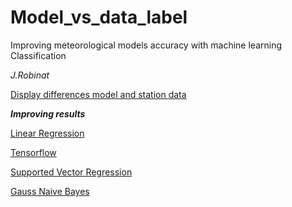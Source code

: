 # Model_vs_data_label


Improving meteorological models accuracy with machine learning Classification

*J.Robinat*


[Display differences model and station data](https://github.com/granantuin/model_vs_data_station/blob/master/Copia_de_Display_x_y_data_rawmodel.ipynb)

***Improving results***

[Linear Regression](https://github.com/granantuin/model_vs_data_station/blob/master/Linearregresion.ipynb)

[Tensorflow](https://github.com/granantuin/model_vs_data_station/blob/master/ml_tf.ipynb)

[Supported Vector Regression](https://github.com/granantuin/model_vs_data_station/blob/master/SVR.ipynb)

[Gauss Naive Bayes](https://github.com/granantuin/model_vs_data_station/blob/master/Gaus.ipynb)
